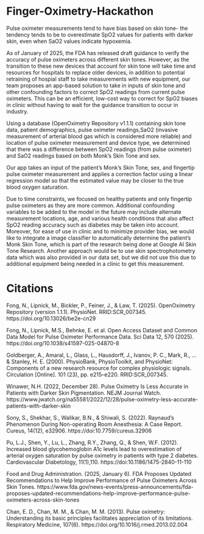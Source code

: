 # Finger-Oximetry-Hackathon
<p>Pulse oximeter measurements tend to have bias based on skin tone- the tendency tends to be to overestimate SpO2 values for patients with darker skin, even when SaO2 values indicate hypoxemia. <p>
	<p>As of January of 2025, the FDA has released draft guidance to verify the accuracy of pulse oximeters across different skin tones. However, as the transition to these new devices that account for skin tone will take time and resources for hospitals to replace older devices, in addition to potential retraining of hospial staff to take measurements with new equipment, our team proposes an app-based solution to take in inputs of skin tone and other confounding factors to correct SpO2 readings from current pulse oximeters. This can be an efficient, low-cost way to correct for SpO2 biases in clinic without having to wait for the guidance transition to occur in industry. <p>
	<p>Using a database (OpenOximetry Repository v1.1.1) containing skin tone data, patient demographics, pulse oximeter readings,SaO2 (invasive measurement of arterial blood gas which is considered more reliable) and location of pulse oximeter measurement and device type, we determined that there was a difference between SpO2 readings (from pulse oximeter) and SaO2 readings based on both Monk’s Skin Tone and sex.<p>
	<p>Our app takes an input of the patient’s Monk’s Skin Tone, sex, and fingertip pulse oximeter measurement and applies a correction factor using a linear regression model so that the estimated value may be closer to the true blood oxygen saturation.<p>
	<p>Due to time constraints, we focused on healthy patients and only fingertip pulse oximeters as they are more common. Additional confounding variables to be added to the model in the future may include alternate measurement locations, age, and various health conditions that also affect SpO2 reading accuracy such as diabetes may be taken into account. Moreover, for ease of use in clinic and to minimize provider bias, we would like to integrate a image classifier to automatically determine the patient’s Monk Skin Tone, which is part of the research being done at Google AI Skin Tone Research. Another approach would be to use skin spectrophotometry data which was also provided in our data set, but we did not use this due to additional equipment being needed in a clinic to get this measurement.<p> 

# Citations
<p>Fong, N., Lipnick, M., Bickler, P., Feiner, J., & Law, T. (2025). OpenOximetry Repository (version 1.1.1). PhysioNet. RRID:SCR_007345. https://doi.org/10.13026/be2e-cn29<p>
<p>Fong, N., Lipnick, M.S., Behnke, E. et al. Open Access Dataset and Common Data Model for Pulse Oximeter Performance Data. Sci Data 12, 570 (2025). https://doi.org/10.1038/s41597-025-04870-8<p>
<p>Goldberger, A., Amaral, L., Glass, L., Hausdorff, J., Ivanov, P. C., Mark, R., ... & Stanley, H. E. (2000). PhysioBank, PhysioToolkit, and PhysioNet: Components of a new research resource for complex physiologic signals. Circulation [Online]. 101 (23), pp. e215–e220. RRID:SCR_007345.<p>
<p>Winawer, N.H. (2022, December 28). Pulse Oximetry Is Less Accurate in Patients with Darker Skin Pigmentation. NEJM Journal Watch. https://www.jwatch.org/na55581/2022/12/28/pulse-oximetry-less-accurate-patients-with-darker-skin<p>
<p>Sony, S., Shekhar, S., Walikar, B.N., & Shiwali, S. (2022). Raynaud’s Phenomenon During Non-operating Room Anesthesia: A Case Report. Cureus, 14(12), e32906. https://doi:10.7759/cureus.32906<p>
<p>Pu, L.J., Shen, Y., Lu, L., Zhang, R.Y., Zhang, Q., & Shen, W.F. (2012). Increased blood glycohemoglobin A1c levels lead to overestimation of arterial oxygen saturation by pulse oximetry in patients with type 2 diabetes. Cardiovascular Diabetology, 11(1),110. https://doi:10.1186/1475-2840-11-110<p>
<p>Food and Drug Administration. (2025, January 6). FDA Proposes Updated Recommendations to Help Improve Performance of Pulse Oximeters Across Skin Tones. https://www.fda.gov/news-events/press-announcements/fda-proposes-updated-recommendations-help-improve-performance-pulse-oximeters-across-skin-tones<p>
<p>Chan, E. D., Chan, M. M., & Chan, M. M. (2013). Pulse oximetry: Understanding its basic principles facilitates appreciation of its limitations. Respiratory Medicine, 107(6).  https://doi.org/10.1016/j.rmed.2013.02.004<p>

